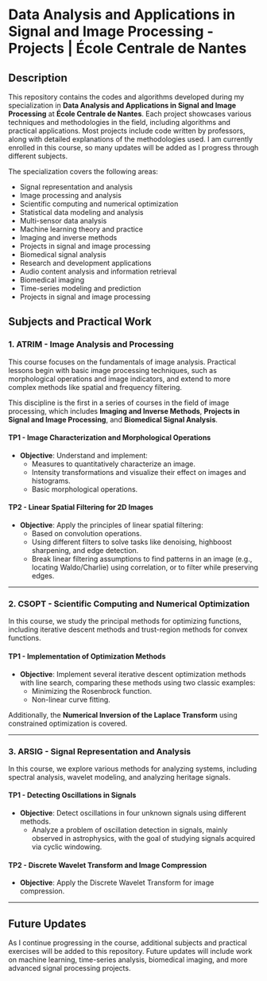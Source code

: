 
# Data Analysis and Applications in Signal and Image Processing - Projects | École Centrale de Nantes

## Description

This repository contains the codes and algorithms developed during my specialization in **Data Analysis and Applications in Signal and Image Processing** at **École Centrale de Nantes**. Each project showcases various techniques and methodologies in the field, including algorithms and practical applications. Most projects include code written by professors, along with detailed explanations of the methodologies used. I am currently enrolled in this course, so many updates will be added as I progress through different subjects.

The specialization covers the following areas:

- Signal representation and analysis
- Image processing and analysis
- Scientific computing and numerical optimization
- Statistical data modeling and analysis
- Multi-sensor data analysis
- Machine learning theory and practice
- Imaging and inverse methods
- Projects in signal and image processing
- Biomedical signal analysis
- Research and development applications
- Audio content analysis and information retrieval
- Biomedical imaging
- Time-series modeling and prediction
- Projects in signal and image processing

## Subjects and Practical Work

### 1. ATRIM - Image Analysis and Processing

This course focuses on the fundamentals of image analysis. Practical lessons begin with basic image processing techniques, such as morphological operations and image indicators, and extend to more complex methods like spatial and frequency filtering.

This discipline is the first in a series of courses in the field of image processing, which includes **Imaging and Inverse Methods**, **Projects in Signal and Image Processing**, and **Biomedical Signal Analysis**.

#### TP1 - Image Characterization and Morphological Operations
- **Objective**: Understand and implement:
  - Measures to quantitatively characterize an image.
  - Intensity transformations and visualize their effect on images and histograms.
  - Basic morphological operations.

#### TP2 - Linear Spatial Filtering for 2D Images
- **Objective**: Apply the principles of linear spatial filtering:
  - Based on convolution operations.
  - Using different filters to solve tasks like denoising, highboost sharpening, and edge detection.
  - Break linear filtering assumptions to find patterns in an image (e.g., locating Waldo/Charlie) using correlation, or to filter while preserving edges.

---

### 2. CSOPT - Scientific Computing and Numerical Optimization

In this course, we study the principal methods for optimizing functions, including iterative descent methods and trust-region methods for convex functions.

#### TP1 - Implementation of Optimization Methods
- **Objective**: Implement several iterative descent optimization methods with line search, comparing these methods using two classic examples:
  - Minimizing the Rosenbrock function.
  - Non-linear curve fitting.
  
Additionally, the **Numerical Inversion of the Laplace Transform** using constrained optimization is covered.

---

### 3. ARSIG - Signal Representation and Analysis

In this course, we explore various methods for analyzing systems, including spectral analysis, wavelet modeling, and analyzing heritage signals.

#### TP1 - Detecting Oscillations in Signals
- **Objective**: Detect oscillations in four unknown signals using different methods.
  - Analyze a problem of oscillation detection in signals, mainly observed in astrophysics, with the goal of studying signals acquired via cyclic windowing.

#### TP2 - Discrete Wavelet Transform and Image Compression
- **Objective**: Apply the Discrete Wavelet Transform for image compression.

---

## Future Updates

As I continue progressing in the course, additional subjects and practical exercises will be added to this repository. Future updates will include work on machine learning, time-series analysis, biomedical imaging, and more advanced signal processing projects.
